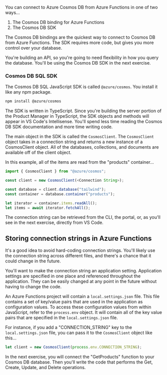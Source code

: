 You can connect to Azure Cosmos DB from Azure Functions in one of two ways...

1. The Cosmos DB binding for Azure Functions
2. The Cosmos DB SDK

The Cosmos DB bindings are the quickest way to connect to Cosmos DB from Azure Functions. The SDK requires more code, but gives you more control over your database.

You're building an API, so you're going to need flexibility in how you query the database. You'll be using the Cosmos DB SDK in the next exercise.

### Cosmos DB SQL SDK

The Cosmos DB SQL JavaScript SDK is called `@azure/cosmos`. You install it like any npm package.

```bash
npm install @azure/cosmos
```

The SDK is written in TypeScript. Since you're building the server portion of the Product Manager in TypeScript, the SDK objects and methods will appear in VS Code's Intellisense. You'll spend less time reading the Cosmos DB SDK documentation and more time writing code.

The main object in the SDK is called the `CosmosClient`. The `CosmosClient` object takes in a connection string and returns a new instance of a CosmosClient object. All of the databases, collections, and documents are available off of the client object.

In this example, all of the items are read from the "products" container...

```typescript
import { CosmosClient } from "@azure/cosmos";

const client = new CosmosClient(<Connection String>);

const database = client.database("tailwind");
const container = database.container("products");

let iterator = container.items.readAll();
let items = await iterator.fetchAll();
```

The connection string can be retrieved from the CLI, the portal, or, as you'll see in the next exercise, directly from VS Code.

## Storing connection strings in Azure Functions

It's a good idea to avoid hard-coding connection strings. You'll likely use the connection string across different files, and there's a chance that it could change in the future.

You'll want to make the connection string an application setting. Application settings are specified in one place and referenced throughout the application. They can be easily changed at any point in the future without having to change the code.

An Azure Functions project will contain a `local.settings.json` file. This file contains a set of key/value pairs that are used in the application as configuration values. To access these configuration values from within JavaScript, refer to the `process.env` object. It will contain all of the key value pairs that are specified in the `local.settings.json` file.

For instance, if you add a "CONNECTION_STRING" key to the `local.settings.json` file, you can pass it to the `CosmosClient` object like this...

```typescript
let client = new CosmosClient(process.env.CONNECTION_STRING);
```

In the next exercise, you will connect the "GetProducts" function to your Cosmos DB database. Then you'll write the code that performs the Get, Create, Update, and Delete operations.
